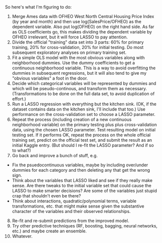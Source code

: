 So here's what I'm figuring to do:
1. Merge Ames data with OFHEO West North Central Housing Price Index (by year and month) and then use log(SalesPrice/OFHEO)
as the dependent variable.  Also put log(OFHEO) on the right hand side.  As far as OLS coefficients go, this makes dividing
the dependent variable by OFHEO irrelevant, but it will force LASSO to pay attention.
2. Divide the official "training" data set into 3 parts: 60% for primary training, 20% for cross-validation, 20% for initial
testing.
Do most subsequent exploratory analyses on primary training set.
3. Fit a simple OLS model with the most obvious variables along with neighborhood dummies.  Use the dummy coefficients to
get a continuous neighborhood variable.  This is a way to avoid overfitting the dummies in subsequent regressions, but it
will also tend to give my "obvious variables" a foot in the door.
4. Decide which categorical variables will be represented by dummies and which will be pseudo-continous, and transform them
as necessary.  (Transformations to be done on the full data set, to avoid duplication of effort.)
5. Run a LASSO regression with everything but the kitchen sink.  (OK, if the dataset contains data on the kitchen sink,
I'll include that too.)  Use performance on the cross-validation set to choose a LASSO parameter.
6. Repeat the process (including creation of a new continuous neighborhood variable) on the primary testing plus
plus cross-validation data, using the chosen LASSO parameter.  Test resulting model on initial testing set.  If it performs OK,
repeat the process on the whole official training set, predict on the official test set, and submit the result as an initial
Kaggle entry.  (But should I re-fit the LASSO parameter?  And if so to what?)
7. Go back and improve a bunch of stuff, e.g.
- Fix the psuedocontinuous variables, maybe by including over/under dummies for each category and then deleting any that get
the wrong sign.
- Think about the variables that LASSO liked and see if they really make sense.  Are there tweaks to the initial variable set
that could cause the LASSO to make smarter decisions?  Are some of the variables just stupid crap that shouldn't even be there?
- Think about interactions, quadratic/polynomial terms, variable transformations, etc. that might make sense given the
substantive character of the variables and their observed relationships.
8. Re-fit and re-submit predictions from the improved model.
9. Try other predictive techniques (RF, boosting, bagging, neural networks, etc.) and maybe create an ensemble.
10. Whatever.
